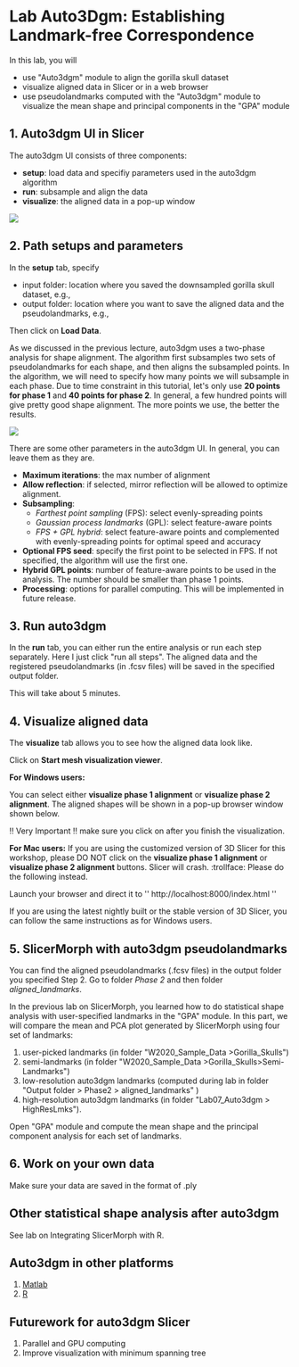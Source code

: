 # Lab Auto3Dgm: Establishing Landmark-free Correspondence 
In this lab, you will

* use "Auto3dgm" module to align the gorilla skull dataset
* visualize aligned data in Slicer or in a web browser
* use pseudolandmarks computed with the "Auto3dgm" module to visualize the mean shape and principal components in the "GPA" module
 
## 1. Auto3dgm UI in Slicer
The auto3dgm UI consists of three components:
* **setup**: load data and specifiy parameters used in the auto3dgm algorithm
* **run**: subsample and align the data
* **visualize**: the aligned data in a pop-up window

<img src="images/auto3dgm_UI">

## 2. Path setups and parameters
In the **setup** tab, specify 
* input folder: location where you saved the downsampled gorilla skull dataset, e.g., 
* output folder: location where you want to save the aligned data and the pseudolandmarks, e.g., 

Then click on **Load Data**.

As we discussed in the previous lecture, auto3dgm uses a two-phase analysis for shape alignment. The algorithm first subsamples two sets of pseudolandmarks for each shape, and then aligns the subsampled points. In the algorithm, we will need to specify how many points we will subsample in each phase.  Due to time constraint in this tutorial, let's only use **20 points for phase 1** and **40 points for phase 2**. In general, a few hundred points will give pretty good shape alignment. The more points we use, the better the results. 

<img src="images/autoinput">

There are some other parameters in the auto3dgm UI. In general, you can leave them as they are. 
* **Maximum iterations**: the max number of alignment 
* **Allow reflection**: if selected, mirror reflection will be allowed to optimize alignment. 
* **Subsampling**: 
    * *Farthest point sampling* (FPS): select evenly-spreading points
    * *Gaussian process landmarks* (GPL): select feature-aware points
    * *FPS + GPL hybrid*: select feature-aware points and complemented with evenly-spreading points for optimal speed and accuracy
* **Optional FPS seed**: specify the first point to be selected in FPS. If not specified, the algorithm will use the first one.
* **Hybrid GPL points**: number of feature-aware points to be used in the analysis. The number should be smaller than phase 1 points. 
* **Processing**: options for parallel computing. This will be implemented in future release. 

## 3. Run auto3dgm
In the **run** tab, you can either run the entire analysis or run each step separately. Here I just click "run all steps". The aligned data and the registered pseudolandmarks (in .fcsv files) will be saved in the specified output folder. 

This will take about 5 minutes. 

## 4. Visualize aligned data
The **visualize** tab allows you to see how the aligned data look like. 

Click on **Start mesh visualization viewer**. 

**For Windows users:** 

You can select either **visualize phase 1 alignment** or **visualize phase 2 alignment**.
The aligned shapes will be shown in a pop-up browser window shown below. 

:bangbang: Very Important :bangbang: make sure you click on after you finish the visualization. 


**For Mac users:**
If you are using the customized version of 3D Slicer for this workshop, please DO NOT click on the **visualize phase 1 alignment** or **visualize phase 2 alignment** buttons. Slicer will crash. :trollface: Please do the following instead.

Launch your browser and direct it to '' http://localhost:8000/index.html ''

If you are using the latest nightly built or the stable version of 3D Slicer, you can follow the same instructions as for Windows users. 


## 5. SlicerMorph with auto3dgm pseudolandmarks
You can find the aligned pseudolandmarks (.fcsv files) in the output folder you specified Step 2. Go to folder *Phase 2* and then folder *aligned_landmarks*.

In the previous lab on SlicerMorph, you learned how to do statistical shape analysis with user-specified landmarks in the "GPA" module. In this part, we will compare the mean and PCA plot generated by SlicerMorph using four set of landmarks:

1) user-picked landmarks (in folder "W2020_Sample_Data >Gorilla_Skulls")
2) semi-landmarks (in folder "W2020_Sample_Data >Gorilla_Skulls>Semi-Landmarks")
3) low-resolution auto3dgm landmarks (computed during lab in folder "Output folder > Phase2 > aligned_landmarks" )
4) high-resolution auto3dgm landmarks (in folder "Lab07_Auto3dgm > HighResLmks").

Open "GPA" module and compute the mean shape and the principal component analysis for each set of landmarks. 

## 6. Work on your own data
Make sure your data are saved in the format of .ply

## Other statistical shape analysis after auto3dgm
See lab on Integrating SlicerMorph with R. 

## Auto3dgm in other platforms
1) [Matlab](https://github.com/JuliaWinchester/auto3dgm-matlab-gorgon)
2) [R](https://github.com/sayanmuk/Auto3DGM)

## Futurework for auto3dgm Slicer
1) Parallel and GPU computing
2) Improve visualization with minimum spanning tree




